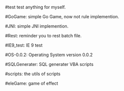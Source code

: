 #test
    test anything for myself.

#GoGame:
    simple Go Game, now not rule implemention.

#JNI:
    simple JNI implemention.

#Rest:
    reminder you to rest batch file.

#IE9_test:
    IE 9 test

#OS-0.0.2:
    Operating System version 0.0.2

#SQLGenerater:
    SQL generater VBA scripts

#scripts:
    the utils of scripts 

#eleGame:
    game of effect
